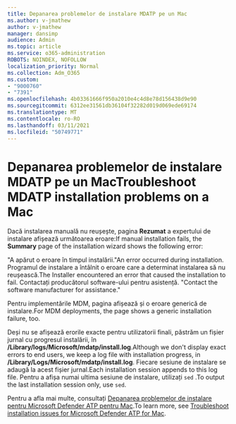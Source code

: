 ```yaml
---
title: Depanarea problemelor de instalare MDATP pe un Mac
ms.author: v-jmathew
author: v-jmathew
manager: dansimp
audience: Admin
ms.topic: article
ms.service: o365-administration
ROBOTS: NOINDEX, NOFOLLOW
localization_priority: Normal
ms.collection: Adm_O365
ms.custom:
- "9000760"
- "7391"
ms.openlocfilehash: 4b03361666f950a2010e4c4d8e78d156438d9e90
ms.sourcegitcommit: 6312ee31561db36104f32282d019d069ede69174
ms.translationtype: MT
ms.contentlocale: ro-RO
ms.lasthandoff: 03/11/2021
ms.locfileid: "50749771"
---
```

# <a name="troubleshoot-mdatp-installation-problems-on-a-mac"></a><span data-ttu-id="09c08-102">Depanarea problemelor de instalare MDATP pe un Mac</span><span class="sxs-lookup"><span data-stu-id="09c08-102">Troubleshoot MDATP installation problems on a Mac</span></span>

<span data-ttu-id="09c08-103">Dacă instalarea manuală nu reușește, pagina **Rezumat** a expertului de instalare afișează următoarea eroare:</span><span class="sxs-lookup"><span data-stu-id="09c08-103">If manual installation fails, the **Summary** page of the installation wizard shows the following error:</span></span>

<span data-ttu-id="09c08-104">"A apărut o eroare în timpul instalării.</span><span class="sxs-lookup"><span data-stu-id="09c08-104">"An error occurred during installation.</span></span> <span data-ttu-id="09c08-105">Programul de instalare a întâlnit o eroare care a determinat instalarea să nu reușească.</span><span class="sxs-lookup"><span data-stu-id="09c08-105">The Installer encountered an error that caused the installation to fail.</span></span> <span data-ttu-id="09c08-106">Contactați producătorul software-ului pentru asistență. "</span><span class="sxs-lookup"><span data-stu-id="09c08-106">Contact the software manufacturer for assistance."</span></span>

<span data-ttu-id="09c08-107">Pentru implementările MDM, pagina afișează și o eroare generică de instalare.</span><span class="sxs-lookup"><span data-stu-id="09c08-107">For MDM deployments, the page shows a generic installation failure, too.</span></span>

<span data-ttu-id="09c08-108">Deși nu se afișează erorile exacte pentru utilizatorii finali, păstrăm un fișier jurnal cu progresul instalării, în **/Library/logs/Microsoft/mdatp/install.log**.</span><span class="sxs-lookup"><span data-stu-id="09c08-108">Although we don't display exact errors to end users, we keep a log file with installation progress, in **/Library/Logs/Microsoft/mdatp/install.log**.</span></span> <span data-ttu-id="09c08-109">Fiecare sesiune de instalare se adaugă la acest fișier jurnal.</span><span class="sxs-lookup"><span data-stu-id="09c08-109">Each installation session appends to this log file.</span></span> <span data-ttu-id="09c08-110">Pentru a afișa numai ultima sesiune de instalare, utilizați `sed` .</span><span class="sxs-lookup"><span data-stu-id="09c08-110">To output the last installation session only, use `sed`.</span></span>

<span data-ttu-id="09c08-111">Pentru a afla mai multe, consultați [Depanarea problemelor de instalare pentru Microsoft Defender ATP pentru Mac](https://go.microsoft.com/fwlink/?linkid=2144615).</span><span class="sxs-lookup"><span data-stu-id="09c08-111">To learn more, see [Troubleshoot installation issues for Microsoft Defender ATP for Mac](https://go.microsoft.com/fwlink/?linkid=2144615).</span></span>
